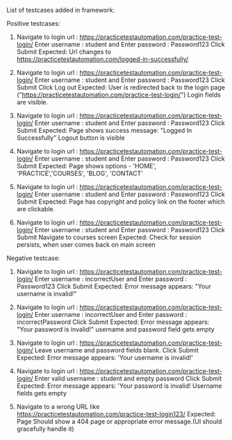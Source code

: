 List of testcases added in framework:

Positive testcases:

1. Navigate to login url : https://practicetestautomation.com/practice-test-login/
   Enter username : student and Enter password : Password123
   Click Submit
   Expected: Url changes to https://practicetestautomation.com/logged-in-successfully/
2. Navigate to login url : https://practicetestautomation.com/practice-test-login/
   Enter username : student and Enter password : Password123
   Click Submit
   Click Log out
   Expected: User is redirected back to the login page ("https://practicetestautomation.com/practice-test-login/")
   Login fields are visible.

3. Navigate to login url : https://practicetestautomation.com/practice-test-login/
   Enter username : student and Enter password : Password123
   Click Submit
   Expected: Page shows success message: "Logged In Successfully"
   Logout button is visible

4. Navigate to login url : https://practicetestautomation.com/practice-test-login/
   Enter username : student and Enter password : Password123
   Click Submit
   Expected: Page shows options - 'HOME', 'PRACTICE','COURSES', 'BLOG', 'CONTACT'

5. Navigate to login url : https://practicetestautomation.com/practice-test-login/
   Enter username : student and Enter password : Password123
   Click Submit
   Expected: Page has copyright and policy link on the footer which are clickable.

6. Navigate to login url : https://practicetestautomation.com/practice-test-login/
   Enter username : student and Enter password : Password123
   Click Submit
   Navigate to courses screen
   Expected: Check for session persists, when user comes back on main screen

Negative testcase:

1. Navigate to login url : https://practicetestautomation.com/practice-test-login/
   Enter username : incorrectUser and Enter password : Password123
   Click Submit
   Expected: Error message appears: "Your username is invalid!"

2. Navigate to login url : https://practicetestautomation.com/practice-test-login/
   Enter username : incorrectUser and Enter password : incorrectPassword
   Click Submit
   Expected: Error message appears: "Your password is invalid!"
   username and password field gets empty

3. Navigate to login url : https://practicetestautomation.com/practice-test-login/
   Leave username and password fields blank.
   Click Submit
   Expected: Error message appears: 'Your username is invalid!'

4. Navigate to login url : https://practicetestautomation.com/practice-test-login/
   Enter valid username : student and empty password
   Click Submit
   Expected: Error message appears: 'Your password is invalid!
   Username fields gets empty
5. Navigate to a wrong URL like https://practicetestautomation.com/practice-test-login123/
   Expected: Page Should show a 404 page or appropriate error message.(UI should gracefully handle it)
